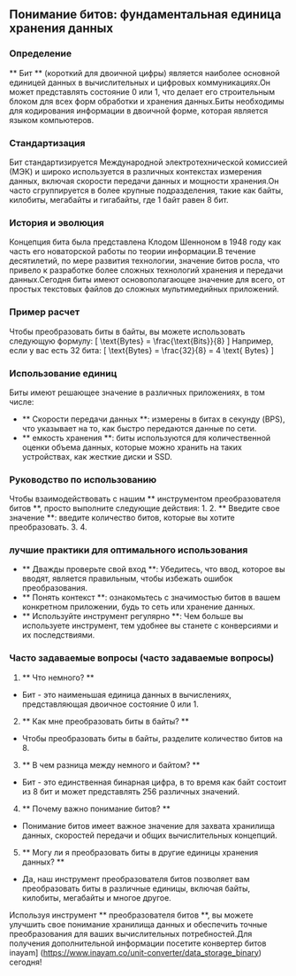 ## Понимание битов: фундаментальная единица хранения данных

### Определение
** Бит ** (короткий для двоичной цифры) является наиболее основной единицей данных в вычислительных и цифровых коммуникациях.Он может представлять состояние 0 или 1, что делает его строительным блоком для всех форм обработки и хранения данных.Биты необходимы для кодирования информации в двоичной форме, которая является языком компьютеров.

### Стандартизация
Бит стандартизируется Международной электротехнической комиссией (МЭК) и широко используется в различных контекстах измерения данных, включая скорости передачи данных и мощности хранения.Он часто сгруппируется в более крупные подразделения, такие как байты, килобиты, мегабайты и гигабайты, где 1 байт равен 8 бит.

### История и эволюция
Концепция бита была представлена ​​Клодом Шенноном в 1948 году как часть его новаторской работы по теории информации.В течение десятилетий, по мере развития технологии, значение битов росла, что привело к разработке более сложных технологий хранения и передачи данных.Сегодня биты имеют основополагающее значение для всего, от простых текстовых файлов до сложных мультимедийных приложений.

### Пример расчет
Чтобы преобразовать биты в байты, вы можете использовать следующую формулу:
\[ \text{Bytes} = \frac{\text{Bits}}{8} \]
Например, если у вас есть 32 бита:
\[ \text{Bytes} = \frac{32}{8} = 4 \text{ Bytes} \]

### Использование единиц
Биты имеют решающее значение в различных приложениях, в том числе:
- ** Скорости передачи данных **: измерены в битах в секунду (BPS), что указывает на то, как быстро передаются данные по сети.
- ** емкость хранения **: биты используются для количественной оценки объема данных, которые можно хранить на таких устройствах, как жесткие диски и SSD.

### Руководство по использованию
Чтобы взаимодействовать с нашим ** инструментом преобразователя битов **, просто выполните следующие действия:
1.
2. ** Введите свое значение **: введите количество битов, которые вы хотите преобразовать.
3.
4.

### лучшие практики для оптимального использования
- ** Дважды проверьте свой вход **: Убедитесь, что ввод, которое вы вводят, является правильным, чтобы избежать ошибок преобразования.
- ** Понять контекст **: ознакомьтесь с значимостью битов в вашем конкретном приложении, будь то сеть или хранение данных.
- ** Используйте инструмент регулярно **: Чем больше вы используете инструмент, тем удобнее вы станете с конверсиями и их последствиями.

### Часто задаваемые вопросы (часто задаваемые вопросы)

1. ** Что немного? **
- Бит - это наименьшая единица данных в вычислениях, представляющая двоичное состояние 0 или 1.

2. ** Как мне преобразовать биты в байты? **
- Чтобы преобразовать биты в байты, разделите количество битов на 8.

3. ** В чем разница между немного и байтом? **
- Бит - это единственная бинарная цифра, в то время как байт состоит из 8 бит и может представлять 256 различных значений.

4. ** Почему важно понимание битов? **
- Понимание битов имеет важное значение для захвата хранилища данных, скоростей передачи и общих вычислительных концепций.

5. ** Могу ли я преобразовать биты в другие единицы хранения данных? **
- Да, наш инструмент преобразователя битов позволяет вам преобразовать биты в различные единицы, включая байты, килобиты, мегабайты и многое другое.

Используя инструмент ** преобразователя битов **, вы можете улучшить свое понимание хранилища данных и обеспечить точные преобразования для ваших вычислительных потребностей.Для получения дополнительной информации посетите конвертер битов inayam] (https://www.inayam.co/unit-converter/data_storage_binary) сегодня!